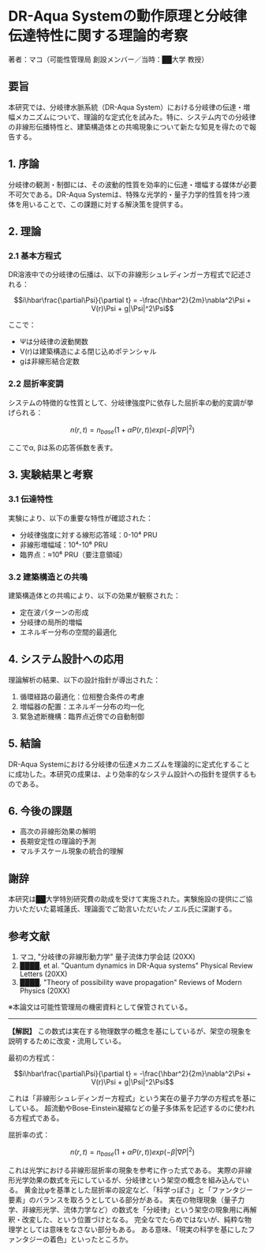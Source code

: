 # DR-Aqua Systemの動作原理と分岐律伝達特性に関する理論的考察
著者：マコ（可能性管理局 創設メンバー／当時：██大学 教授）

## 要旨
本研究では、分岐律水脈系統（DR-Aqua System）における分岐律の伝達・増幅メカニズムについて、理論的な定式化を試みた。特に、システム内での分岐律の非線形伝播特性と、建築構造体との共鳴現象について新たな知見を得たので報告する。

## 1. 序論
分岐律の観測・制御には、その波動的性質を効率的に伝達・増幅する媒体が必要不可欠である。DR-Aqua Systemは、特殊な光学的・量子力学的性質を持つ液体を用いることで、この課題に対する解決策を提供する。

## 2. 理論
### 2.1 基本方程式
DR溶液中での分岐律の伝播は、以下の非線形シュレディンガー方程式で記述される：

```math
i\hbar\frac{\partial\Psi}{\partial t} = -\frac{\hbar^2}{2m}\nabla^2\Psi + V(r)\Psi + g|\Psi|^2\Psi
```

ここで：
- Ψは分岐律の波動関数
- V(r)は建築構造による閉じ込めポテンシャル
- gは非線形結合定数

### 2.2 屈折率変調
システムの特徴的な性質として、分岐律強度Pに依存した屈折率の動的変調が挙げられる：

```math
n(r,t) = n_{base}(1 + αP(r,t))exp(-β|∇P|^2)
```

ここでα, βは系の応答係数を表す。

## 3. 実験結果と考察
### 3.1 伝達特性
実験により、以下の重要な特性が確認された：
- 分岐律強度に対する線形応答域：0-10⁴ PRU
- 非線形増幅域：10⁴-10⁶ PRU
- 臨界点：≈10⁶ PRU（要注意領域）

### 3.2 建築構造との共鳴
建築構造体との共鳴により、以下の効果が観察された：
- 定在波パターンの形成
- 分岐律の局所的増幅
- エネルギー分布の空間的最適化

## 4. システム設計への応用
理論解析の結果、以下の設計指針が導出された：
1. 循環経路の最適化：位相整合条件の考慮
2. 増幅器の配置：エネルギー分布の均一化
3. 緊急遮断機構：臨界点近傍での自動制御

## 5. 結論
DR-Aqua Systemにおける分岐律の伝達メカニズムを理論的に定式化することに成功した。本研究の成果は、より効率的なシステム設計への指針を提供するものである。

## 6. 今後の課題
- 高次の非線形効果の解明
- 長期安定性の理論的予測
- マルチスケール現象の統合的理解

## 謝辞
本研究は██大学特別研究費の助成を受けて実施された。実験施設の提供にご協力いただいた葛城蓮氏、理論面でご助言いただいたノエル氏に深謝する。

## 参考文献
1. マコ, "分岐律の非線形動力学" 量子流体力学会誌 (20XX)
2. ████, et al. "Quantum dynamics in DR-Aqua systems" Physical Review Letters (20XX)
3. ████, "Theory of possibility wave propagation" Reviews of Modern Physics (20XX)

※本論文は可能性管理局の機密資料として保管されている。

---

__【解説】__
この数式は実在する物理数学の概念を基にしているが、架空の現象を説明するために改変・流用している。

最初の方程式：
```math
i\hbar\frac{\partial\Psi}{\partial t} = -\frac{\hbar^2}{2m}\nabla^2\Psi + V(r)\Psi + g|\Psi|^2\Psi
```
これは「非線形シュレディンガー方程式」という実在の量子力学の方程式を基にしている。
超流動やBose-Einstein凝縮などの量子多体系を記述するのに使われる方程式である。

屈折率の式：
```math
n(r,t) = n_{base}(1 + αP(r,t))exp(-β|∇P|^2)
```
これは光学における非線形屈折率の現象を参考に作った式である。
実際の非線形光学効果の数式を元にしているが、分岐律という架空の概念を組み込んでいる。
黄金比φを基準とした屈折率の設定など、「科学っぽさ」と「ファンタジー要素」のバランスを取ろうとしている部分がある。
実在の物理現象（量子力学、非線形光学、流体力学など）の数式を「分岐律」という架空の現象用に再解釈・改変した、という位置づけとなる。
完全なでたらめではないが、純粋な物理学としては意味をなさない部分もある。
ある意味、「現実の科学を基にしたファンタジーの着色」といったところか。